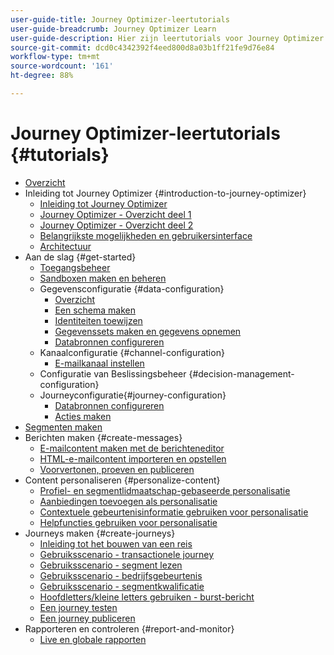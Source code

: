```yaml
---
user-guide-title: Journey Optimizer-leertutorials
user-guide-breadcrumb: Journey Optimizer Learn
user-guide-description: Hier zijn leertutorials voor Journey Optimizer.
source-git-commit: dcd0c4342392f4eed800d8a03b1ff21fe9d76e84
workflow-type: tm+mt
source-wordcount: '161'
ht-degree: 88%

---
```



# Journey Optimizer-leertutorials {#tutorials}

+ [Overzicht](/help/overview.md)
+ Inleiding tot Journey Optimizer {#introduction-to-journey-optimizer}
   + [Inleiding tot Journey Optimizer](/help/introduction/introduction.md)
   + [Journey Optimizer - Overzicht deel 1](/help/introduction/journey-optimizer-overview-part-1.md)
   + [Journey Optimizer - Overzicht deel 2](/help/introduction/journey-optimizer-overview-part-2.md)
   + [Belangrijkste mogelijkheden en gebruikersinterface](/help/introduction/key-capabilities-and-user-interface.md)
   + [Architectuur](/help/introduction/architecture.md)
+ Aan de slag {#get-started}
   + [Toegangsbeheer](/help/set-up-access/access-management.md)
   + [Sandboxen maken en beheren](/help/set-up-access/create-and-manage-sandboxes.md)
   + Gegevensconfiguratie {#data-configuration}
      + [Overzicht](/help/set-up-data/set-up-data-overview.md)
      + [Een schema maken](/help/set-up-data/create-schema.md)
      + [Identiteiten toewijzen](/help/set-up-data/map-identities.md)
      + [Gegevenssets maken en gegevens opnemen](/help/set-up-data/create-datasets-and-ingest-data.md)
      + [Databronnen configureren](/help/set-up-data/configure-data-sources.md)
   + Kanaalconfiguratie {#channel-configuration}
      + [E-mailkanaal instellen](/help/set-up-email-channel/set-up-email-channel.md)
   + Configuratie van Beslissingsbeheer {#decision-management-configuration}
   + Journeyconfiguratie{#journey-configuration}
      + [Databronnen configureren](/help/set-up-journeys/configure-data-sources.md)
      + [Acties maken](/help/set-up-journeys/create-actions.md)
+ [Segmenten maken](/help/set-up-resources/create-segments.md)
+ Berichten maken {#create-messages}
   + [E-mailcontent maken met de berichteneditor](/help/create-messages/create-email-content-with-the-message-editor.md)
   + [HTML-e-mailcontent importeren en opstellen](/help/create-messages/import-and-author-html-email-content.md)
   + [Voorvertonen, proeven en publiceren](/help/create-messages/preview-proof-and-publish.md)
+ Content personaliseren {#personalize-content}
   + [Profiel- en segmentlidmaatschap-gebaseerde personalisatie](/help/personalize-content/profile-and-segment-membership-based-personalization.md)
   + [Aanbiedingen toevoegen als personalisatie](/help/personalize-content/add-offer-decisioning-to-messages.md)
   + [Contextuele gebeurtenisinformatie gebruiken voor personalisatie](/help/personalize-content/use-contextual-event-information-for-personalization.md)
   + [Helpfuncties gebruiken voor personalisatie](/help/personalize-content/use-helper-functions-for-personalization.md)
+ Journeys maken {#create-journeys}
   + [Inleiding tot het bouwen van een reis](/help/create-journeys/introduction-to-building-a-journey.md)
   + [Gebruiksscenario - transactionele journey](/help/create-journeys/use-case-transactional-journey.md)
   + [Gebruiksscenario - segment lezen](/help/create-journeys/use-case-read-segment.md)
   + [Gebruiksscenario - bedrijfsgebeurtenis](/help/create-journeys/use-case-business-event.md)
   + [Gebruiksscenario - segmentkwalificatie](/help/create-journeys/use-case-read-segment-qualification.md)
   + [Hoofdletters/kleine letters gebruiken - burst-bericht](/help/create-journeys/use-case-read-burst-message.md)
   + [Een journey testen](/help/create-journeys/test-a-journey.md)
   + [Een journey publiceren](/help/create-journeys/publish-a-journey.md)
+ Rapporteren en controleren {#report-and-monitor}
   + [Live en globale rapporten](/help/report-and-monitor/live-and-global-reports.md)
